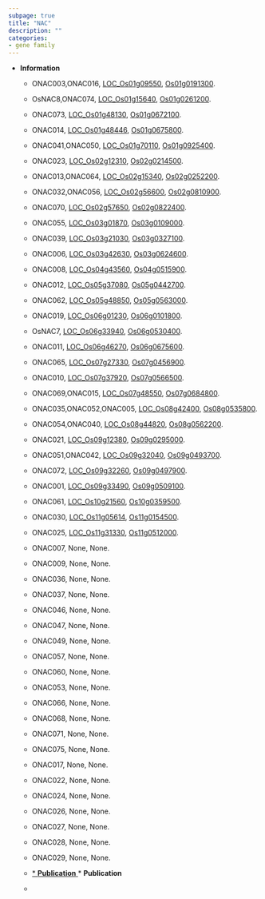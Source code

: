 ```yaml
---
subpage: true
title: "NAC"
description: ""
categories:
- gene family
---
```


* **Information**  
    + ONAC003,ONAC016, [LOC_Os01g09550](http://rice.plantbiology.msu.edu/cgi-bin/ORF_infopage.cgi?orf=LOC_Os01g09550), [Os01g0191300](http://rapdb.dna.affrc.go.jp/viewer/gbrowse_details/irgsp1?name=Os01g0191300).
    + OsNAC8,ONAC074, [LOC_Os01g15640](http://rice.plantbiology.msu.edu/cgi-bin/ORF_infopage.cgi?orf=LOC_Os01g15640), [Os01g0261200](http://rapdb.dna.affrc.go.jp/viewer/gbrowse_details/irgsp1?name=Os01g0261200).
    + ONAC073, [LOC_Os01g48130](http://rice.plantbiology.msu.edu/cgi-bin/ORF_infopage.cgi?orf=LOC_Os01g48130), [Os01g0672100](http://rapdb.dna.affrc.go.jp/viewer/gbrowse_details/irgsp1?name=Os01g0672100).
    + ONAC014, [LOC_Os01g48446](http://rice.plantbiology.msu.edu/cgi-bin/ORF_infopage.cgi?orf=LOC_Os01g48446), [Os01g0675800](http://rapdb.dna.affrc.go.jp/viewer/gbrowse_details/irgsp1?name=Os01g0675800).
    + ONAC041,ONAC050, [LOC_Os01g70110](http://rice.plantbiology.msu.edu/cgi-bin/ORF_infopage.cgi?orf=LOC_Os01g70110), [Os01g0925400](http://rapdb.dna.affrc.go.jp/viewer/gbrowse_details/irgsp1?name=Os01g0925400).
    + ONAC023, [LOC_Os02g12310](http://rice.plantbiology.msu.edu/cgi-bin/ORF_infopage.cgi?orf=LOC_Os02g12310), [Os02g0214500](http://rapdb.dna.affrc.go.jp/viewer/gbrowse_details/irgsp1?name=Os02g0214500).
    + ONAC013,ONAC064, [LOC_Os02g15340](http://rice.plantbiology.msu.edu/cgi-bin/ORF_infopage.cgi?orf=LOC_Os02g15340), [Os02g0252200](http://rapdb.dna.affrc.go.jp/viewer/gbrowse_details/irgsp1?name=Os02g0252200).
    + ONAC032,ONAC056, [LOC_Os02g56600](http://rice.plantbiology.msu.edu/cgi-bin/ORF_infopage.cgi?orf=LOC_Os02g56600), [Os02g0810900](http://rapdb.dna.affrc.go.jp/viewer/gbrowse_details/irgsp1?name=Os02g0810900).
    + ONAC070, [LOC_Os02g57650](http://rice.plantbiology.msu.edu/cgi-bin/ORF_infopage.cgi?orf=LOC_Os02g57650), [Os02g0822400](http://rapdb.dna.affrc.go.jp/viewer/gbrowse_details/irgsp1?name=Os02g0822400).
    + ONAC055, [LOC_Os03g01870](http://rice.plantbiology.msu.edu/cgi-bin/ORF_infopage.cgi?orf=LOC_Os03g01870), [Os03g0109000](http://rapdb.dna.affrc.go.jp/viewer/gbrowse_details/irgsp1?name=Os03g0109000).
    + ONAC039, [LOC_Os03g21030](http://rice.plantbiology.msu.edu/cgi-bin/ORF_infopage.cgi?orf=LOC_Os03g21030), [Os03g0327100](http://rapdb.dna.affrc.go.jp/viewer/gbrowse_details/irgsp1?name=Os03g0327100).
    + ONAC006, [LOC_Os03g42630](http://rice.plantbiology.msu.edu/cgi-bin/ORF_infopage.cgi?orf=LOC_Os03g42630), [Os03g0624600](http://rapdb.dna.affrc.go.jp/viewer/gbrowse_details/irgsp1?name=Os03g0624600).
    + ONAC008, [LOC_Os04g43560](http://rice.plantbiology.msu.edu/cgi-bin/ORF_infopage.cgi?orf=LOC_Os04g43560), [Os04g0515900](http://rapdb.dna.affrc.go.jp/viewer/gbrowse_details/irgsp1?name=Os04g0515900).
    + ONAC012, [LOC_Os05g37080](http://rice.plantbiology.msu.edu/cgi-bin/ORF_infopage.cgi?orf=LOC_Os05g37080), [Os05g0442700](http://rapdb.dna.affrc.go.jp/viewer/gbrowse_details/irgsp1?name=Os05g0442700).
    + ONAC062, [LOC_Os05g48850](http://rice.plantbiology.msu.edu/cgi-bin/ORF_infopage.cgi?orf=LOC_Os05g48850), [Os05g0563000](http://rapdb.dna.affrc.go.jp/viewer/gbrowse_details/irgsp1?name=Os05g0563000).
    + ONAC019, [LOC_Os06g01230](http://rice.plantbiology.msu.edu/cgi-bin/ORF_infopage.cgi?orf=LOC_Os06g01230), [Os06g0101800](http://rapdb.dna.affrc.go.jp/viewer/gbrowse_details/irgsp1?name=Os06g0101800).
    + OsNAC7, [LOC_Os06g33940](http://rice.plantbiology.msu.edu/cgi-bin/ORF_infopage.cgi?orf=LOC_Os06g33940), [Os06g0530400](http://rapdb.dna.affrc.go.jp/viewer/gbrowse_details/irgsp1?name=Os06g0530400).
    + ONAC011, [LOC_Os06g46270](http://rice.plantbiology.msu.edu/cgi-bin/ORF_infopage.cgi?orf=LOC_Os06g46270), [Os06g0675600](http://rapdb.dna.affrc.go.jp/viewer/gbrowse_details/irgsp1?name=Os06g0675600).
    + ONAC065, [LOC_Os07g27330](http://rice.plantbiology.msu.edu/cgi-bin/ORF_infopage.cgi?orf=LOC_Os07g27330), [Os07g0456900](http://rapdb.dna.affrc.go.jp/viewer/gbrowse_details/irgsp1?name=Os07g0456900).
    + ONAC010, [LOC_Os07g37920](http://rice.plantbiology.msu.edu/cgi-bin/ORF_infopage.cgi?orf=LOC_Os07g37920), [Os07g0566500](http://rapdb.dna.affrc.go.jp/viewer/gbrowse_details/irgsp1?name=Os07g0566500).
    + ONAC069,ONAC015, [LOC_Os07g48550](http://rice.plantbiology.msu.edu/cgi-bin/ORF_infopage.cgi?orf=LOC_Os07g48550), [Os07g0684800](http://rapdb.dna.affrc.go.jp/viewer/gbrowse_details/irgsp1?name=Os07g0684800).
    + ONAC035,ONAC052,ONAC005, [LOC_Os08g42400](http://rice.plantbiology.msu.edu/cgi-bin/ORF_infopage.cgi?orf=LOC_Os08g42400), [Os08g0535800](http://rapdb.dna.affrc.go.jp/viewer/gbrowse_details/irgsp1?name=Os08g0535800).
    + ONAC054,ONAC040, [LOC_Os08g44820](http://rice.plantbiology.msu.edu/cgi-bin/ORF_infopage.cgi?orf=LOC_Os08g44820), [Os08g0562200](http://rapdb.dna.affrc.go.jp/viewer/gbrowse_details/irgsp1?name=Os08g0562200).
    + ONAC021, [LOC_Os09g12380](http://rice.plantbiology.msu.edu/cgi-bin/ORF_infopage.cgi?orf=LOC_Os09g12380), [Os09g0295000](http://rapdb.dna.affrc.go.jp/viewer/gbrowse_details/irgsp1?name=Os09g0295000).
    + ONAC051,ONAC042, [LOC_Os09g32040](http://rice.plantbiology.msu.edu/cgi-bin/ORF_infopage.cgi?orf=LOC_Os09g32040), [Os09g0493700](http://rapdb.dna.affrc.go.jp/viewer/gbrowse_details/irgsp1?name=Os09g0493700).
    + ONAC072, [LOC_Os09g32260](http://rice.plantbiology.msu.edu/cgi-bin/ORF_infopage.cgi?orf=LOC_Os09g32260), [Os09g0497900](http://rapdb.dna.affrc.go.jp/viewer/gbrowse_details/irgsp1?name=Os09g0497900).
    + ONAC001, [LOC_Os09g33490](http://rice.plantbiology.msu.edu/cgi-bin/ORF_infopage.cgi?orf=LOC_Os09g33490), [Os09g0509100](http://rapdb.dna.affrc.go.jp/viewer/gbrowse_details/irgsp1?name=Os09g0509100).
    + ONAC061, [LOC_Os10g21560](http://rice.plantbiology.msu.edu/cgi-bin/ORF_infopage.cgi?orf=LOC_Os10g21560), [Os10g0359500](http://rapdb.dna.affrc.go.jp/viewer/gbrowse_details/irgsp1?name=Os10g0359500).
    + ONAC030, [LOC_Os11g05614](http://rice.plantbiology.msu.edu/cgi-bin/ORF_infopage.cgi?orf=LOC_Os11g05614), [Os11g0154500](http://rapdb.dna.affrc.go.jp/viewer/gbrowse_details/irgsp1?name=Os11g0154500).
    + ONAC025, [LOC_Os11g31330](http://rice.plantbiology.msu.edu/cgi-bin/ORF_infopage.cgi?orf=LOC_Os11g31330), [Os11g0512000](http://rapdb.dna.affrc.go.jp/viewer/gbrowse_details/irgsp1?name=Os11g0512000).
    + ONAC007, None, None.
    + ONAC009, None, None.
    + ONAC036, None, None.
    + ONAC037, None, None.
    + ONAC046, None, None.
    + ONAC047, None, None.
    + ONAC049, None, None.
    + ONAC057, None, None.
    + ONAC060, None, None.
    + ONAC053, None, None.
    + ONAC066, None, None.
    + ONAC068, None, None.
    + ONAC071, None, None.
    + ONAC075, None, None.
    + ONAC017, None, None.
    + ONAC022, None, None.
    + ONAC024, None, None.
    + ONAC026, None, None.
    + ONAC027, None, None.
    + ONAC028, None, None.
    + ONAC029, None, None.

    + [* **Publication**  ](*+**Publication**++)* **Publication**  
    + []()

